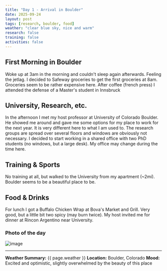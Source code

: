 ```yaml
---
title: "Day 1 - Arrival in Boulder"
date: 2025-09-24
layout: post
tags: [research, boulder, food]
weather: "clear blue sky, nice and warm"
research: false
training: false
activities: false
---
```


## First Morning in Boulder

Woke up at 3am in the morning and couldn't sleep again afterwards. Feeling the jetlag. I decided to  Safeway groceries to get the first groceries at 8am. Groceries seem to be rather expensive here. After coffee (french press) I attended the defense of a Master's student in Innsbruck 

## University, Research, etc.

In the afternoon I met my host professor at University of Colorado Boulder. He showed me around and gave me some options for my place to work for the next year. It is very different here to what I am used to. The research groups are spread over several floors and windows are obviously not necessary. I decided to start working in a shared office with two PhD students (no windows, but a large desk). My office may change during the time here. 

## Training & Sports

No training at all, but walked to the University from my apartment (~2mi). Boulder seems to be a beautiful place to be.

## Food & Drinks

For lunch I got a Buffalo Chicken Wrap at Bova's Market and Grill. Very good, but a little bit two spicy (may burn twice). My host invited me for dinner at Rincon Argentino near University.

### Photo of the day

![image](/alex-goes-usa-diary/photos/2025-09-24.jpg)

---

**Weather Summary:** {{ page.weather }}
**Location:** Boulder, Colorado
**Mood:** Excited and optimistic, slightly overwhelmed by the beauty of this place
